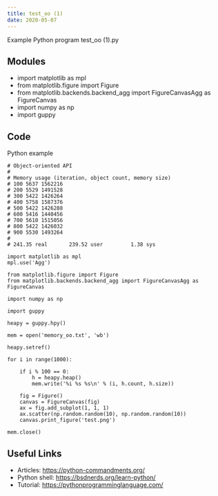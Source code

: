 ```yaml
---
title: test_oo (1)
date: 2020-05-07
---
```

Example Python program test_oo (1).py

## Modules

* import matplotlib as mpl
* from matplotlib.figure import Figure
* from matplotlib.backends.backend_agg import FigureCanvasAgg as FigureCanvas
* import numpy as np
* import guppy

## Code

Python example

    # Object-oriented API
    #
    # Memory usage (iteration, object count, memory size)
    # 100 5637 1562216
    # 200 5529 1491528
    # 300 5422 1426264
    # 400 5758 1587376
    # 500 5422 1426288
    # 600 5416 1440456
    # 700 5610 1515056
    # 800 5422 1426032
    # 900 5530 1493264
    # 
    # 241.35 real       239.52 user         1.38 sys
    
    import matplotlib as mpl
    mpl.use('Agg')
    
    from matplotlib.figure import Figure
    from matplotlib.backends.backend_agg import FigureCanvasAgg as FigureCanvas
    
    import numpy as np
    
    import guppy
    
    heapy = guppy.hpy()
    
    mem = open('memory_oo.txt', 'wb')
    
    heapy.setref()
    
    for i in range(1000):
    
        if i % 100 == 0:
            h = heapy.heap()
            mem.write('%i %s %s\n' % (i, h.count, h.size))
    
        fig = Figure()
        canvas = FigureCanvas(fig)
        ax = fig.add_subplot(1, 1, 1)
        ax.scatter(np.random.random(10), np.random.random(10))
        canvas.print_figure('test.png')
    
    mem.close()
    

## Useful Links

- Articles: https://python-commandments.org/
- Python shell: https://bsdnerds.org/learn-python/
- Tutorial: https://pythonprogramminglanguage.com/
